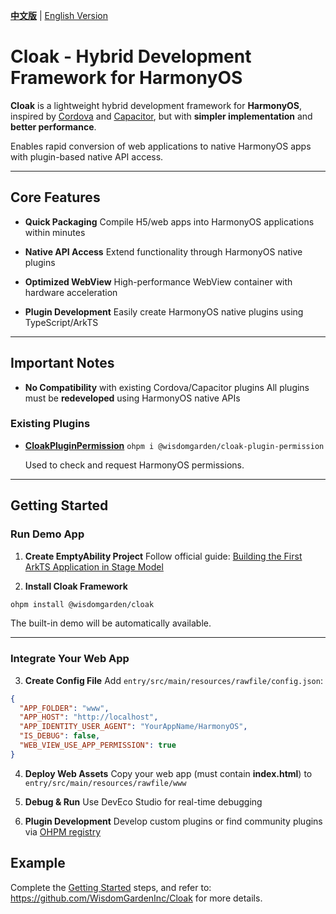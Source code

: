 [**中文版**](./README.md) | [English Version](./README-EN.md)

# **Cloak** - Hybrid Development Framework for HarmonyOS

**Cloak** is a lightweight hybrid development framework for **HarmonyOS**, inspired by [Cordova](https://cordova.apache.org/) and [Capacitor](https://capacitorjs.com/), but with **simpler implementation** and **better performance**.

Enables rapid conversion of web applications to native HarmonyOS apps with plugin-based native API access.

---

## Core Features

- **Quick Packaging**
  Compile H5/web apps into HarmonyOS applications within minutes

- **Native API Access**
  Extend functionality through HarmonyOS native plugins

- **Optimized WebView**
  High-performance WebView container with hardware acceleration

- **Plugin Development**
  Easily create HarmonyOS native plugins using TypeScript/ArkTS

---

## Important Notes

- **No Compatibility** with existing Cordova/Capacitor plugins
  All plugins must be **redeveloped** using HarmonyOS native APIs

### Existing Plugins

- **[CloakPluginPermission](https://github.com/WisdomGardenInc/CloakPlugins/blob/master/plugins/CloakPluginPermission/README-EN.md)** `ohpm i @wisdomgarden/cloak-plugin-permission`
  
  Used to check and request HarmonyOS permissions.

---

## Getting Started

### Run Demo App
1. **Create EmptyAbility Project**
  Follow official guide: [Building the First ArkTS Application in Stage Model](https://developer.huawei.com/consumer/en/doc/harmonyos-guides-V5/start-with-ets-stage-V5)

2. **Install Cloak Framework**
  ```bash
  ohpm install @wisdomgarden/cloak
  ```
  The built-in demo will be automatically available.

---

### Integrate Your Web App
3. **Create Config File**
  Add `entry/src/main/resources/rawfile/config.json`:
  ```json
  {
    "APP_FOLDER": "www",
    "APP_HOST": "http://localhost",
    "APP_IDENTITY_USER_AGENT": "YourAppName/HarmonyOS",
    "IS_DEBUG": false,
    "WEB_VIEW_USE_APP_PERMISSION": true
  }
  ```

4. **Deploy Web Assets**
  Copy your web app (must contain **index.html**) to `entry/src/main/resources/rawfile/www`

5. **Debug & Run**
  Use DevEco Studio for real-time debugging

6. **Plugin Development**
  Develop custom plugins or find community plugins via [OHPM registry](https://ohpm.openharmony.cn)

## Example

Complete the [Getting Started](#getting-started) steps, and refer to: https://github.com/WisdomGardenInc/Cloak for more details.